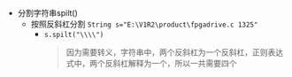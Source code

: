 * 分割字符串spilt()
    * 按照反斜杠分割 `String s="E:\V1R2\product\fpgadrive.c 1325"` 
        * `s.spilt("\\\\")`  
            > 因为需要转义，字符串中，两个反斜杠为一个反斜杠，正则表达式中，两个反斜杠解释为一个，所以一共需要四个

